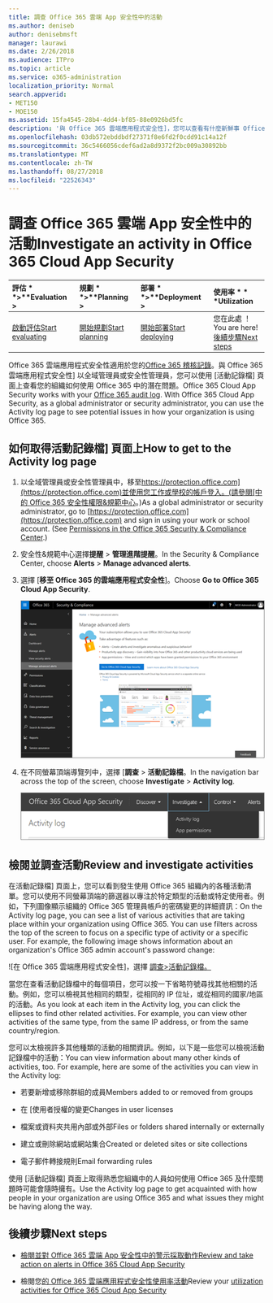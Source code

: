```yaml
---
title: 調查 Office 365 雲端 App 安全性中的活動
ms.author: deniseb
author: denisebmsft
manager: laurawi
ms.date: 2/26/2018
ms.audience: ITPro
ms.topic: article
ms.service: o365-administration
localization_priority: Normal
search.appverid:
- MET150
- MOE150
ms.assetid: 15fa4545-28b4-4dd4-bf85-88e0926bd5fc
description: '與 Office 365 雲端應用程式安全性]，您可以查看有什麼新鮮事 Office 365 環境中所要尋找一段與調查活動和帳戶。 '
ms.openlocfilehash: 03db572ebddbdf27371f8e6fd2f0cdd91c14a12f
ms.sourcegitcommit: 36c5466056cdef6ad2a8d9372f2bc009a30892bb
ms.translationtype: MT
ms.contentlocale: zh-TW
ms.lasthandoff: 08/27/2018
ms.locfileid: "22526343"
---
```

# <a name="investigate-an-activity-in-office-365-cloud-app-security"></a><span data-ttu-id="e369e-103">調查 Office 365 雲端 App 安全性中的活動</span><span class="sxs-lookup"><span data-stu-id="e369e-103">Investigate an activity in Office 365 Cloud App Security</span></span>
  
|<span data-ttu-id="e369e-104">評估 * *\>**</span><span class="sxs-lookup"><span data-stu-id="e369e-104">****Evaluation** \>**</span></span>|<span data-ttu-id="e369e-105">規劃 * *\>**</span><span class="sxs-lookup"><span data-stu-id="e369e-105">****Planning** \>**</span></span>|<span data-ttu-id="e369e-106">部署 * *\>**</span><span class="sxs-lookup"><span data-stu-id="e369e-106">****Deployment** \>**</span></span>|<span data-ttu-id="e369e-107">使用率 \* \* \*</span><span class="sxs-lookup"><span data-stu-id="e369e-107">****Utilization****</span></span>|
|:-----|:-----|:-----|:-----|
|[<span data-ttu-id="e369e-108">啟動評估</span><span class="sxs-lookup"><span data-stu-id="e369e-108">Start evaluating</span></span>](office-365-cas-overview.md) <br/> |[<span data-ttu-id="e369e-109">開始規劃</span><span class="sxs-lookup"><span data-stu-id="e369e-109">Start planning</span></span>](get-ready-for-office-365-cas.md) <br/> |[<span data-ttu-id="e369e-110">開始部署</span><span class="sxs-lookup"><span data-stu-id="e369e-110">Start deploying</span></span>](turn-on-office-365-cas.md) <br/> |<span data-ttu-id="e369e-111">您在此處 ！</span><span class="sxs-lookup"><span data-stu-id="e369e-111">You are here!</span></span>  <br/> [<span data-ttu-id="e369e-112">後續步驟</span><span class="sxs-lookup"><span data-stu-id="e369e-112">Next steps</span></span>](#next-steps) <br/> |
   
<span data-ttu-id="e369e-p101">Office 365 雲端應用程式安全性適用於您的[Office 365 稽核記錄](detailed-properties-in-the-office-365-audit-log.md)。與 Office 365 雲端應用程式安全性] 以全域管理員或安全性管理員，您可以使用 [活動記錄檔] 頁面上查看您的組織如何使用 Office 365 中的潛在問題。</span><span class="sxs-lookup"><span data-stu-id="e369e-p101">Office 365 Cloud App Security works with your [Office 365 audit log](detailed-properties-in-the-office-365-audit-log.md). With Office 365 Cloud App Security, as a global administrator or security administrator, you can use the Activity log page to see potential issues in how your organization is using Office 365.</span></span>
  
## <a name="how-to-get-to-the-activity-log-page"></a><span data-ttu-id="e369e-115">如何取得活動記錄檔] 頁面上</span><span class="sxs-lookup"><span data-stu-id="e369e-115">How to get to the Activity log page</span></span>

1. <span data-ttu-id="e369e-p102">以全域管理員或安全性管理員中，移至[https://protection.office.com](https://protection.office.com)並使用您工作或學校的帳戶登入。(請參閱[中的 Office 365 安全性權限&amp;規範中心](permissions-in-the-security-and-compliance-center.md)。)</span><span class="sxs-lookup"><span data-stu-id="e369e-p102">As a global administrator or security administrator, go to [https://protection.office.com](https://protection.office.com) and sign in using your work or school account. (See [Permissions in the Office 365 Security &amp; Compliance Center](permissions-in-the-security-and-compliance-center.md).)</span></span>
    
2. <span data-ttu-id="e369e-118">安全性&amp;規範中心選擇**提醒** \> **管理進階提醒**。</span><span class="sxs-lookup"><span data-stu-id="e369e-118">In the Security &amp; Compliance Center, choose **Alerts** \> **Manage advanced alerts**.</span></span>
    
3. <span data-ttu-id="e369e-119">選擇 [**移至 Office 365 的雲端應用程式安全性**]。</span><span class="sxs-lookup"><span data-stu-id="e369e-119">Choose **Go to Office 365 Cloud App Security**.</span></span>
    
    ![安全性&amp;規範中心選擇管理進階警告移至 Office 365 雲端應用程式安全性](media/958632d4-03e3-4ade-8e22-d5509db6fca7.png)
  
4. <span data-ttu-id="e369e-121">在不同螢幕頂端導覽列中，選擇 [**調查** \> **活動記錄檔**。</span><span class="sxs-lookup"><span data-stu-id="e369e-121">In the navigation bar across the top of the screen, choose **Investigate** \> **Activity log**.</span></span>
    
    ![在 O365 CAS 入口網站中選擇 [調查]。](media/8c7b87c9-71a6-4952-adb2-185e941ffe9a.png)
  
## <a name="review-and-investigate-activities"></a><span data-ttu-id="e369e-123">檢閱並調查活動</span><span class="sxs-lookup"><span data-stu-id="e369e-123">Review and investigate activities</span></span>

<span data-ttu-id="e369e-p103">在活動記錄檔] 頁面上，您可以看到發生使用 Office 365 組織內的各種活動清單。您可以使用不同螢幕頂端的篩選器以專注於特定類型的活動或特定使用者。例如，下列圖像顯示組織的 Office 365 管理員帳戶的密碼變更的詳細資訊：</span><span class="sxs-lookup"><span data-stu-id="e369e-p103">On the Activity log page, you can see a list of various activities that are taking place within your organization using Office 365. You can use filters across the top of the screen to focus on a specific type of activity or a specific user. For example, the following image shows information about an organization's Office 365 admin account's password change:</span></span>
  
![在 Office 365 雲端應用程式安全性]，選擇 [調查\>活動記錄檔。](media/5d54600c-59cd-4f33-b4f0-29b75c37baae.png)
  
<span data-ttu-id="e369e-p104">當您在查看活動記錄檔中的每個項目，您可以按一下省略符號尋找其他相關的活動。例如，您可以檢視其他相同的類型，從相同的 IP 位址，或從相同的國家/地區的活動。</span><span class="sxs-lookup"><span data-stu-id="e369e-p104">As you look at each item in the Activity log, you can click the ellipses to find other related activities. For example, you can view other activities of the same type, from the same IP address, or from the same country/region.</span></span>
  
<span data-ttu-id="e369e-p105">您可以太檢視許多其他種類的活動的相關資訊。例如，以下是一些您可以檢視活動記錄檔中的活動：</span><span class="sxs-lookup"><span data-stu-id="e369e-p105">You can view information about many other kinds of activities, too. For example, here are some of the activities you can view in the Activity log:</span></span>
  
- <span data-ttu-id="e369e-132">若要新增或移除群組的成員</span><span class="sxs-lookup"><span data-stu-id="e369e-132">Members added to or removed from groups</span></span>
    
- <span data-ttu-id="e369e-133">在 [使用者授權的變更</span><span class="sxs-lookup"><span data-stu-id="e369e-133">Changes in user licenses</span></span>
    
- <span data-ttu-id="e369e-134">檔案或資料夾共用內部或外部</span><span class="sxs-lookup"><span data-stu-id="e369e-134">Files or folders shared internally or externally</span></span>
    
- <span data-ttu-id="e369e-135">建立或刪除網站或網站集合</span><span class="sxs-lookup"><span data-stu-id="e369e-135">Created or deleted sites or site collections</span></span>
    
- <span data-ttu-id="e369e-136">電子郵件轉接規則</span><span class="sxs-lookup"><span data-stu-id="e369e-136">Email forwarding rules</span></span>
    
<span data-ttu-id="e369e-137">使用 [活動記錄檔] 頁面上取得熟悉您組織中的人員如何使用 Office 365 及什麼問題時可能會隨時擁有。</span><span class="sxs-lookup"><span data-stu-id="e369e-137">Use the Activity log page to get acquainted with how people in your organization are using Office 365 and what issues they might be having along the way.</span></span>
  
## <a name="next-steps"></a><span data-ttu-id="e369e-138">後續步驟</span><span class="sxs-lookup"><span data-stu-id="e369e-138">Next steps</span></span>

- [<span data-ttu-id="e369e-139">檢閱並對 Office 365 雲端 App 安全性中的警示採取動作</span><span class="sxs-lookup"><span data-stu-id="e369e-139">Review and take action on alerts in Office 365 Cloud App Security</span></span>](review-office-365-cas-alerts.md)
    
- <span data-ttu-id="e369e-140">檢閱您[的 Office 365 雲端應用程式安全性使用率活動](utilization-activities-for-ocas.md)</span><span class="sxs-lookup"><span data-stu-id="e369e-140">Review your [utilization activities for Office 365 Cloud App Security](utilization-activities-for-ocas.md)</span></span>
    

